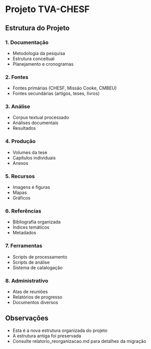 # Projeto TVA-CHESF

## Estrutura do Projeto

### 1. Documentação
- Metodologia da pesquisa
- Estrutura conceitual
- Planejamento e cronogramas

### 2. Fontes
- Fontes primárias (CHESF, Missão Cooke, CMBEU)
- Fontes secundárias (artigos, teses, livros)

### 3. Análise
- Corpus textual processado
- Análises documentais
- Resultados

### 4. Produção
- Volumes da tese
- Capítulos individuais
- Anexos

### 5. Recursos
- Imagens e figuras
- Mapas
- Gráficos

### 6. Referências
- Bibliografia organizada
- Índices temáticos
- Metadados

### 7. Ferramentas
- Scripts de processamento
- Scripts de análise
- Sistema de catalogação

### 8. Administrativo
- Atas de reuniões
- Relatórios de progresso
- Documentos diversos

## Observações
- Esta é a nova estrutura organizada do projeto
- A estrutura antiga foi preservada
- Consulte relatorio_reorganizacao.md para detalhes da migração
